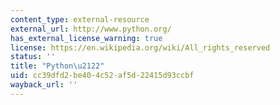 ```yaml
---
content_type: external-resource
external_url: http://www.python.org/
has_external_license_warning: true
license: https://en.wikipedia.org/wiki/All_rights_reserved
status: ''
title: "Python\u2122"
uid: cc39dfd2-be40-4c52-af5d-22415d93ccbf
wayback_url: ''
---
```

